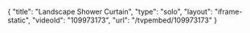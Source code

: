 {
    "title": "Landscape Shower Curtain",
    "type": "solo",
    "layout": "iframe-static",
    "videoId": "109973173",
    "url": "\/tvpembed\/109973173"
}